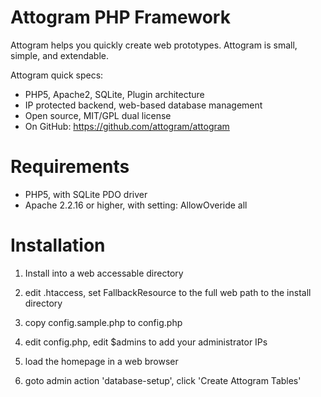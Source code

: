 Attogram PHP Framework
======================

Attogram helps you quickly create web prototypes. Attogram is small, simple, and extendable.

Attogram quick specs:
* PHP5, Apache2, SQLite, Plugin architecture
* IP protected backend, web-based database management
* Open source, MIT/GPL dual license
* On GitHub: https://github.com/attogram/attogram

Requirements
============

* PHP5, with SQLite PDO driver
* Apache 2.2.16 or higher, with setting: AllowOveride all


Installation
============

1. Install into a web accessable directory

2. edit .htaccess, set FallbackResource to the full web path to the install directory

3. copy config.sample.php to config.php

4. edit config.php, edit $admins to add your administrator IPs

5. load the homepage in a web browser

6. goto admin action 'database-setup', click 'Create Attogram Tables'


